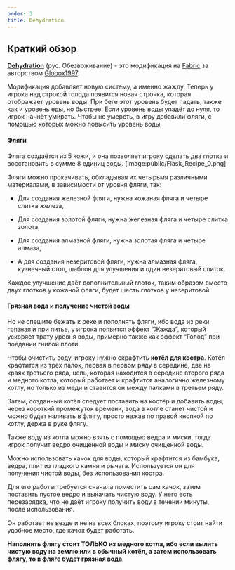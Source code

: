 ```yaml
---
order: 3
title: Dehydration
---
```


## **Краткий обзор**

[**Dehydration**](https://modrinth.com/mod/dehydration) (рус. Обезвоживание) - это модификация на [Fabric](https://fabricmc.net/) за авторством [Globox1997](https://modrinth.com/user/Globox1997).

Модификация добавляет новую систему, а именно жажду. Теперь у игрока над строкой голода появится новая строчка, которая отображает уровень воды. При беге этот уровень будет падать, также как и уровень еды, но быстрее. Если уровень воды упадёт до нуля, то игрок начнёт умирать. Чтобы не умереть, в игру добавили фляги, с помощью которых можно повысить уровень воды.

#### Фляги

Фляга создаётся из 5 кожи, и она позволяет игроку сделать два глотка и восстановить в сумме 8 единиц воды.
[image:public/Flask_Recipe_0.png]

Фляги можно прокачивать, обкладывая их четырьмя различными материалами, в зависимости от уровня фляги, так:

-  Для создания железной фляги, нужна кожаная фляга и четыре слитка железа,

-  Для создания золотой фляги, нужна железная фляга и четыре слитка золота,

-  Для создания алмазной фляги, нужна золотая фляга и четыре алмаза,

-  А для создания незеритовой фляги, нужна алмазная фляга, кузнечный стол, шаблон для улучшения и один незеритовый слиток.

Каждое улучшение даёт дополнительный глоток, таким образом вместо двух глотков у кожаной фляги, будет шесть глотков у незеритовой.

#### Грязная вода и получение чистой воды

Но не спешите бежать к реке и пополнять фляги, ибо вода из реки грязная и при питье, у игрока появится эффект “Жажда”, который ускоряет трату уровня воды, примерно также как эффект “Голод” при поедании гнилой плоти.

Чтобы очистить воду, игроку нужно скрафтить **котёл для костра**. Котёл крафтится из трёх палок, первая в первом ряду в середине, две на краях третьего ряда, цепь, которая находится в середине второго ряда и медного котла, который работает и крафтится аналогично железному котлу, но только из меди и ставится он между палками в третьем ряду.

Затем, созданный котёл следует поставить на костёр и добавить воды, через короткий промежуток времени, вода в котле станет чистой и можно будет наливать в флягу, просто нажав по правой кнопкой по котлу, держа в руке флягу.

Также воду из котла можно взять с помощью ведра и миски, тогда игрок получит ведро очищенной воды и миску очищенной воды.

Можно использовать качок для воды, который крафтится из бамбука, ведра, плит из гладкого камня и рычага. Используется он для получения чистой воды, без использования костра.

Для его работы требуется сначала поместить сам качок, затем поставить пустое ведро и выкачать чистую воду. У него есть перезарядка, что не даёт игроку получить воду в течении минуты, после использования.

Он работает не везде и не на всех блоках, поэтому игроку стоит найти удобное место, где качок будет работать.

**Наполнять флягу стоит ТОЛЬКО из медного котла, ибо если вылить чистую воду на землю или в обычный котёл, а затем использовать флягу, то в фляге будет грязная вода.**
